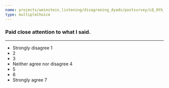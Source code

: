 ```yaml
---
name: projects/weinstein_listening/disagreeing_dyads/postsurvey/LQ_Oth_2.md
type: multipleChoice
---
```


### Paid close attention to what I said.

---

- Strongly disagree 1
- 2
- 3
- Neither agree nor disagree 4
- 5
- 6
- Strongly agree 7
